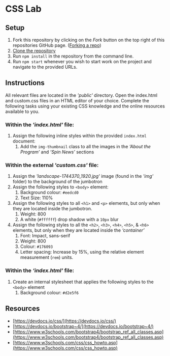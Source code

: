 # CSS Lab


## Setup

1. Fork this repository by clicking on the _Fork_ button on the top right of this repositories GitHub page. ([Forking a repo](https://help.github.com/articles/fork-a-repo/#fork-an-example-repository))
1. [Clone the repository](https://help.github.com/articles/cloning-a-repository/)
1. Run `npm install` in the repository from the command line.
1. Run `npm start` whenever you wish to start work on the project and navigate to the provided URLs.


## Instructions
All relevant files are located in the _'public'_ directory. Open the index.html and custom.css files in an HTML editor of your choice. Complete the following tasks using your existing CSS knowledge and the online resources available to you.


### Within the _'index.html'_ file:
1. Assign the following inline styles within the provided `index.html` document:
	1. Add the `img-thumbnail` class to all the images in the _‘About the Program’_ and _‘Spin News’_ sections


### Within the external _'custom.css'_ file:
1. Assign the _'landscape-1744370_1920.jpg'_ image (found in the _'img'_ folder) to the background of the jumbotron
1. Assign the following styles to `<body>` element:
	1. Background colour: `#eedcd0`
	1. Text Size: 110%
1. Assign the following styles to all `<h1>` and `<p>` elements, but only when they are located inside the jumbotron.
	1. Weight: 800
	1. A white (`#ffffff`) drop shadow with a `10px` blur
1. Assign the following styles to all the `<h2>`, `<h3>`, `<h4>`, `<h5>`, & `<h6>` elements, but only when they are located inside the _‘container’_
	1. Font: Impact, sans-serif
	1. Weight: 800
	1. Colour: `#176093`
	1. Letter spacing: Increase by 15%, using the relative element measurement (`rem`) units.


### Within the _‘index.html'_ file:
1. Create an internal stylesheet that applies the following styles to the `<body>` element
	1. Background colour: `#d2e5f6`


## Resources
- [https://devdocs.io/css/](https://devdocs.io/css/)
- [https://devdocs.io/bootstrap~4/](https://devdocs.io/bootstrap~4/)
- [https://www.w3schools.com/bootstrap4/bootstrap_ref_all_classes.asp](https://www.w3schools.com/bootstrap4/bootstrap_ref_all_classes.asp)
- [https://www.w3schools.com/css/css_howto.asp](https://www.w3schools.com/css/css_howto.asp)

